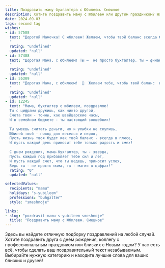 ```yaml
---
title: Поздравить маму бухгалтера с Юбилеем. Смешное
description: Хотите поздравить маму с Юбилеем или другим праздником? Наш ИИ создаст незабываемое поздравление, а вы обязательно выделитесь среди других.  
date: 2024-09-03
tags: second tag
wishes:
- id: 57588
  text: "Дорогой Мамочка! С юбилеем! Желаем, чтобы твой баланс всегда был положительным, а дебет с кредитом дружно плясали! Пусть в твоей жизни будет больше приятных трат, а нули в цифрах твоего благосостояния растут с космической скоростью! 🎉
  "
  rating: "undefined"
  updated: "null"
- id: 57488
  text: "Дорогая Мама, с юбилеем! Ты —  не просто бухгалтер, ты — финансовый волшебник, способный превратить любую сумму в праздник! Пусть твой счет всегда будет в плюсе, а жизнь – в дефиците забот. 😉
  "
  rating: "undefined"
  updated: "null"
- id: 55309
  text: "Дорогая Мама, с юбилеем!  🥳  Желаем тебе, чтобы твой баланс  всегда был положительным,  а дебет  с кредитом  никогда не расходились,  даже в  личной жизни!  😂  🥳🍾
  "
  rating: "undefined"
  updated: "null"
- id: 12245
  text: "Мама, бухгалтер с юбилеем, поздравляю!
  Ты с цифрами дружишь, как никто другой,
  Счета твои - точны, как швейцарские часы,
  И в семейном бюджете - ты настоящий волшебник!
  
  Ты умеешь считать деньги, но и улыбки не скупишь,
  Юбилей твой - повод для веселья и пиров,
  Пусть жизнь твоя будет как твой баланс - всегда в плюсе,
  И пусть каждый день приносит тебе только радость и смех!
  
  С днем рождения, мама-бухгалтер, ты - звезда,
  Пусть каждый год прибавляет тебе сил и лет,
  И пусть каждый счет, что ты ведешь, приносит успех,
  Ведь ты - не просто мама, ты - магия в цифрах!"
  rating: "0"
  updated: "null"

selectedValues:
  recipients: "mamu"
  holidays: "s-yubileem"
  professions: "buhgalter"
  style: "smeshnoje"

links:
- slug: "pozdravit-mamu-s-yubileem-smeshnoje"
  title: "Поздравить маму с Юбилеем. Смешное"
---
```


Здесь вы найдете отличную подборку поздравлений на любой случай. 
Хотите поздравить друга с днём рождения, коллегу с профессиональным праздником или близких с Новым годом? У нас есть всё, чтобы сделать ваш поздравительный текст незабываемым. Выбирайте нужную категорию и находите лучшие слова для ваших близких и друзей!
